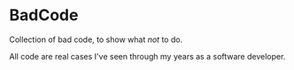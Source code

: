 # BadCode
Collection of bad code, to show what *not* to do. 

All code are real cases I've seen through my years as a software developer.
